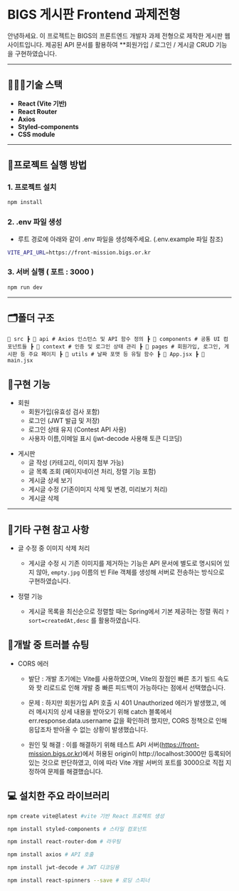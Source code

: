 # BIGS 게시판 Frontend 과제전형

안녕하세요.
이 프로젝트는 BIGS의 프론트엔드 개발자 과제 전형으로 제작한 게시판 웹 사이트입니다.
제공된 API 문서를 활용하여 \*\*회원가입 / 로그인 / 게시글 CRUD 기능을 구현하였습니다.

---

## 👨🏻‍🔧기술 스택

- **React (Vite 기반)**
- **React Router**
- **Axios**
- **Styled-components**
- **CSS module**

---

## 🔧프로젝트 실행 방법

### 1. 프로젝트 설치
```bash
npm install
```

### 2. .env 파일 생성
- 루트 경로에 아래와 같이 .env 파일을 생성해주세요. (.env.example 파일 참조)
```bash
VITE_API_URL=https://front-mission.bigs.or.kr
```

### 3. 서버 실행 ( 포트 : 3000 )
```bash
npm run dev
```

---

## 🗂️폴더 구조
<pre><code>📁 src ┣ 📁 api # Axios 인스턴스 및 API 함수 정의 ┣ 📁 components # 공통 UI 컴포넌트들 ┣ 📁 context # 인증 및 로그인 상태 관리 ┣ 📁 pages # 회원가입, 로그인, 게시판 등 주요 페이지 ┣ 📁 utils # 날짜 포맷 등 유틸 함수 ┣ 📄 App.jsx ┣ 📄 main.jsx </code></pre>


## 🔖구현 기능

- 회원
  - 회원가입(유효성 검사 포함)
  - 로그인 (JWT 발급 및 저장)
  - 로그인 상태 유지 (Contest API 사용)
  - 사용자 이름,이메일 표시 (jwt-decode 사용해 토큰 디코딩)

* 게시판
  - 글 작성 (카테고리, 이미지 첨부 가능)
  - 글 목록 조회 (페이지네이션 처리, 정렬 기능 포함)
  - 게시글 상세 보기
  - 게시글 수정 (기존이미지 삭제 및 변경, 미리보기 처리)
  - 게시글 삭제

---




## 🔖기타 구현 참고 사항

- 글 수정 중 이미지 삭제 처리

  - 게시글 수정 시 기존 이미지를 제거하는 기능은 API 문서에 별도로 명시되어 있지 않아,
    `empty.jpg` 이름의 빈 File 객체를 생성해 서버로 전송하는 방식으로 구현하였습니다.

- 정렬 기능
  - 게시글 목록을 최신순으로 정렬할 때는 Spring에서 기본 제공하는 정렬 쿼리 `?sort=createdAt,desc` 를 활용하였습니다.




## 💫개발 중 트러블 슈팅

- CORS 에러


  - 발단 : 개발 초기에는 Vite를 사용하였으며,
    Vite의 장점인 빠른 초기 빌드 속도와 핫 리로드로 인해 개발 중 빠른 피드백이 가능하다는 점에서 선택했습니다.


  - 문제 : 하지만 회원가입 API 호출 시 401 Unauthorized 에러가 발생했고,
    에러 메시지의 상세 내용을 받아오기 위해 catch 블록에서 err.response.data.username 값을 확인하려 했지만,
    CORS 정책으로 인해 응답조차 받아올 수 없는 상황이 발생했습니다.


  - 원인 및 해결 : 이를 해결하기 위해 테스트 API 서버(https://front-mission.bigs.or.kr)에서
    허용된 origin이 http://localhost:3000만 등록되어 있는 것으로 판단하였고,
    이에 따라 Vite 개발 서버의 포트를 3000으로 직접 지정하여 문제를 해결했습니다.




## 💻 설치한 주요 라이브러리

```bash
npm create vite@latest #vite 기반 React 프로젝트 생성

npm install styled-components # 스타일 컴포넌트

npm install react-router-dom # 라우팅

npm install axios # API 호출

npm install jwt-decode # JWT 디코딩용

npm install react-spinners --save # 로딩 스피너
```
